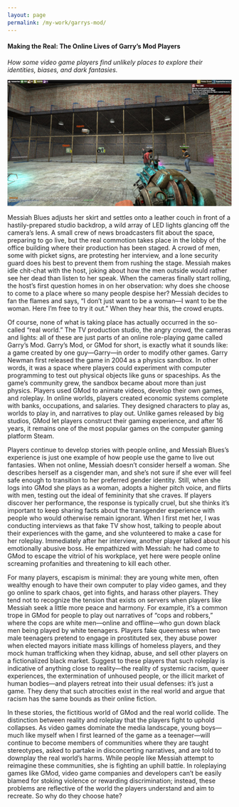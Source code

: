 ```yaml
---
layout: page
permalink: /my-work/garrys-mod/
---
```

#### Making the Real: The Online Lives of Garry’s Mod Players

*How some video game players find unlikely places to explore their identities, biases, and dark fantasies.*

![Garry's Mod](/images/garrysmod.jpg)

Messiah Blues adjusts her skirt and settles onto a leather couch in front of a hastily-prepared studio backdrop, a wild array of LED lights glancing off the camera’s lens. A small crew of news broadcasters flit about the space, preparing to go live, but the real commotion takes place in the lobby of the office building where their production has been staged. A crowd of men, some with picket signs, are protesting her interview, and a lone security guard does his best to prevent them from rushing the stage. Messiah makes idle chit-chat with the host, joking about how the men outside would rather see her dead than listen to her speak. When the cameras finally start rolling, the host’s first question homes in on her observation: why does she choose to come to a place where so many people despise her? Messiah decides to fan the flames and says, “I don’t just want to be a woman—I want to be the woman. Here I’m free to try it out.” When they hear this, the crowd erupts.

Of course, none of what is taking place has actually occurred in the so-called “real world.” The TV production studio, the angry crowd, the cameras and lights: all of these are just parts of an online role-playing game called Garry’s Mod. Garry’s Mod, or GMod for short, is exactly what it sounds like: a game created by one guy—Garry—in order to modify other games. Garry Newman first released the game in 2004 as a physics sandbox. In other words, it was a space where players could experiment with computer programming to test out physical objects like guns or spaceships. As the game’s community grew, the sandbox became about more than just physics. Players used GMod to animate videos, develop their own games, and roleplay. In online worlds, players created economic systems complete with banks, occupations, and salaries. They designed characters to play as, worlds to play in, and narratives to play out. Unlike games released by big studios, GMod let players construct their gaming experience, and after 16 years, it remains one of the most popular games on the computer gaming platform Steam.

Players continue to develop stories with people online, and Messiah Blues’s experience is just one example of how people use the game to live out fantasies. When not online, Messiah doesn’t consider herself a woman. She describes herself as a cisgender man, and she’s not sure if she ever will feel safe enough to transition to her preferred gender identity. Still, when she logs into GMod she plays as a woman, adopts a higher pitch voice, and flirts with men, testing out the ideal of femininity that she craves. If players discover her performance, the response is typically cruel, but she thinks it’s important to keep sharing facts about the transgender experience with people who would otherwise remain ignorant. When I first met her, I was conducting interviews as that fake TV show host, talking to people about their experiences with the game, and she volunteered to make a case for her roleplay. Immediately after her interview, another player talked about his emotionally abusive boss. He empathized with Messiah: he had come to GMod to escape the vitriol of his workplace, yet here were people online screaming profanities and threatening to kill each other.

For many players, escapism is minimal: they are young white men, often wealthy enough to have their own computer to play video games, and they go online to spark chaos, get into fights, and harass other players. They tend not to recognize the tension that exists on servers when players like Messiah seek a little more peace and harmony. For example, it’s a common trope in GMod for people to play out narratives of “cops and robbers,” where the cops are white men—online and offline—who gun down black men being played by white teenagers. Players fake queerness when two male teenagers pretend to engage in prostituted sex, they abuse power when elected mayors initiate mass killings of homeless players, and they mock human trafficking when they kidnap, abuse, and sell other players on a fictionalized black market. Suggest to these players that such roleplay is indicative of anything close to reality—the reality of systemic racism, queer experiences, the extermination of unhoused people, or the illicit market of human bodies—and players retreat into their usual defenses: it’s just a game. They deny that such atrocities exist in the real world and argue that racism has the same bounds as their online fiction.

In these stories, the fictitious world of GMod and the real world collide. The distinction between reality and roleplay that the players fight to uphold collapses. As video games dominate the media landscape, young boys—much like myself when I first learned of the game as a teenager—will continue to become members of communities where they are taught stereotypes, asked to partake in disconcerting narratives, and are told to downplay the real world’s harms. While people like Messiah attempt to reimagine these communities, she is fighting an uphill battle. In roleplaying games like GMod, video game companies and developers can’t be easily blamed for stoking violence or rewarding discrimination; instead, these problems are reflective of the world the players understand and aim to recreate. So why do they choose hate?
